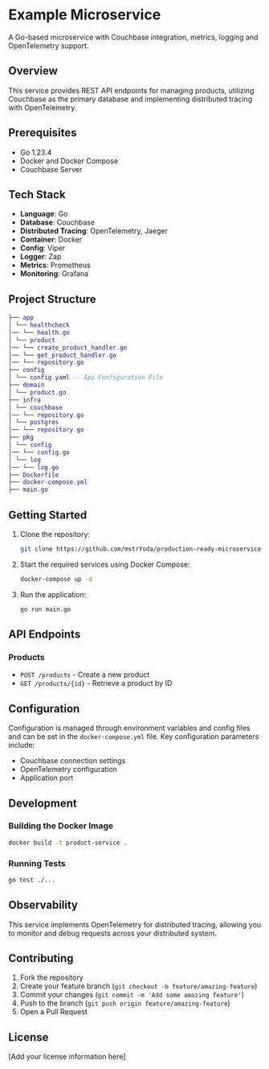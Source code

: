 # Example Microservice

A Go-based microservice with Couchbase integration, metrics, logging and OpenTelemetry support.

## Overview

This service provides REST API endpoints for managing products, utilizing Couchbase as the primary database and implementing distributed tracing with OpenTelemetry.

## Prerequisites

- Go 1.23.4
- Docker and Docker Compose
- Couchbase Server

## Tech Stack

- **Language**: Go
- **Database**: Couchbase
- **Distributed Tracing**: OpenTelemetry, Jaeger
- **Container**: Docker
- **Config**: Viper
- **Logger**: Zap
- **Metrics**: Prometheus
- **Monitoring**: Grafana

## Project Structure

```lua
├── app
│ └── healthcheck
│── └── health.go
│ └── product
│── └── create_product_handler.go
│── └── get_product_handler.go
│── └── repository.go
├── config
│ └── config.yaml -- App Configuration File
├── domain
│ └── product.go
├── infra
│ └── couchbase
│── └── repository.go
│ └── postgres
│── └── repository.go
├── pkg
│ └── config
│── └── config.go
│ └── log
│── └── log.go
├── Dockerfile
├── docker-compose.yml
├── main.go
```

## Getting Started

1. Clone the repository:

    ```bash
    git clone https://github.com/mstrYoda/production-ready-microservice-example.git
    ```

2. Start the required services using Docker Compose:

    ```bash
    docker-compose up -d
    ```

3. Run the application:

    ```bash
    go run main.go
    ```

## API Endpoints

### Products

- `POST /products` - Create a new product
- `GET /products/{id}` - Retrieve a product by ID

## Configuration

Configuration is managed through environment variables and config files and can be set in the `docker-compose.yml` file. Key configuration parameters include:

- Couchbase connection settings
- OpenTelemetry configuration
- Application port

## Development

### Building the Docker Image

```bash
docker build -t product-service .
```

### Running Tests

```bash
go test ./...
```

## Observability

This service implements OpenTelemetry for distributed tracing, allowing you to monitor and debug requests across your distributed system.

## Contributing

1. Fork the repository
2. Create your feature branch (`git checkout -b feature/amazing-feature`)
3. Commit your changes (`git commit -m 'Add some amazing feature'`)
4. Push to the branch (`git push origin feature/amazing-feature`)
5. Open a Pull Request

## License

[Add your license information here]